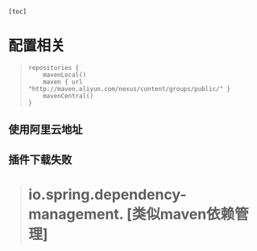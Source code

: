 	[toc]

# 配置相关

> ```
> repositories {
>     mavenLocal()
>     maven { url "http://maven.aliyun.com/nexus/content/groups/public/" }
>     mavenCentral()
> }
> ```

## 使用阿里云地址







## 插件下载失败

> # io.spring.dependency-management. [类似maven依赖管理]

 